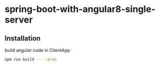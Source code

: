 # spring-boot-with-angular8-single-server

## Installation

build angular code in ClientApp

```bash
npm run build -- --prod
```
